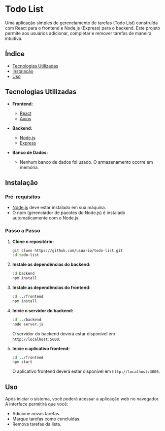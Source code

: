 # Todo List

Uma aplicação simples de gerenciamento de tarefas (Todo List) construída com React para o frontend e Node.js (Express) para o backend. Este projeto permite aos usuários adicionar, completar e remover tarefas de maneira intuitiva.

## Índice

- [Tecnologias Utilizadas](#tecnologias-utilizadas)
- [Instalação](#instalação)
- [Uso](#uso)

## Tecnologias Utilizadas

- **Frontend:**
  - [React](https://reactjs.org/)
  - [Axios](https://axios-http.com/)
  
- **Backend:**
  - [Node.js](https://nodejs.org/)
  - [Express](https://expressjs.com/)
  
- **Banco de Dados:**
  - Nenhum banco de dados foi usado. O armazenamento ocorre em memória.

## Instalação

### Pré-requisitos

- [Node.js](https://nodejs.org/) deve estar instalado em sua máquina.
- O npm (gerenciador de pacotes do Node.js) é instalado automaticamente com o Node.js.

### Passo a Passo

1. **Clone o repositório:**
   ```bash
   git clone https://github.com/usuario/todo-list.git
   cd todo-list
   ```

2. **Instale as dependências do backend:**
   ```bash
   cd backend
   npm install
   ```

3. **Instale as dependências do frontend:**
   ```bash
   cd ../frontend
   npm install
   ```

4. **Inicie o servidor do backend:**
   ```bash
   cd ../backend
   node server.js
   ```

   O servidor do backend deverá estar disponível em `http://localhost:5000`.

5. **Inicie o aplicativo frontend:**
   ```bash
   cd ../frontend
   npm start
   ```

   O aplicativo frontend deverá estar disponível em `http://localhost:3000`.

## Uso

Após iniciar o sistema, você poderá acessar a aplicação web no navegador. A interface permitirá que você:

- Adicione novas tarefas.
- Marque tarefas como concluídas.
- Remova tarefas da lista.
